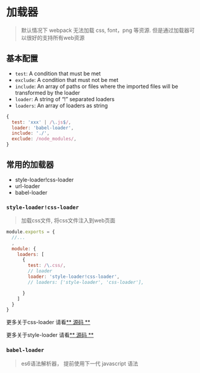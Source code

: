 # 加载器
> 默认情况下 webpack 无法加载 css, font，png 等资源. 但是通过加载器可以很好的支持所有web资源

## 基本配置
- `test`: A condition that must be met
- `exclude`: A condition that must not be met
- `include`: An array of paths or files where the imported files will be transformed by the loader
- `loader`: A string of “!” separated loaders
- `loaders`: An array of loaders as string

```javascript
{
  test: 'xxx' | /\.js$/,
  loader: 'babel-loader',
  include: './',
  exclude: /node_modules/,
}

```


## 常用的加载器
- style-loader!css-loader
- url-loader
- babel-loader


### `style-loader!css-loader`
> 加载css文件, 将css文件注入到web页面

```javascript
module.exports = {
  //...
  ,
  module: {
    loaders: [
      {
        test: /\.css/,
        // loader
        loader: 'style-loader!css-loader',
        // loaders: ['style-loader', 'css-loader'],

      }
    ]
  } 
}
```

更多关于css-loader 请看[** 源码 **](https://github.com/webpack/css-loader)

更多关于style-loader 请看[** 源码 **](https://github.com/webpack/style-loader)

### `babel-loader`
>  es6语法解析器， 提前使用下一代 javascript 语法




